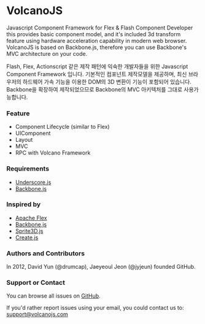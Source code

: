 VolcanoJS
=========

Javascript Component Framework for Flex &amp; Flash Component Developer
this provides basic component model, and it's included 3d transform feature using hardware acceleration capability in modern web browser.
VolcanoJS is based on Backbone.js, therefore you can use Backbone's MVC architecture on your code.

Flash, Flex, Actionscript 같은 제작 패턴에 익숙한 개발자들을 위한 Javascript Component Framework 입니다.
기본적인 컴포넌트 제작모델을 제공하며, 최신 브라우저의 하드웨어 가속 기능을 이용한 DOM의 3D 변환이 기능이 포함되어 있습니다.
Backbone을 확장하여 제작되었으므로 Backbone의 MVC 아키텍처를 그대로 사용가능합니다.

### Feature
* Component Lifecycle (similar to Flex)
* UIComponent
* Layout
* MVC
* RPC with Volcano Framework

### Requirements
* [Underscore.js](http://underscorejs.org/)
* [Backbone.js](http://backbonejs.com)

### Inspired by
* [Apache Flex](http://incubator.apache.org/flex/)
* [Backbone.js](http://backbonejs.com)
* [Sprite3D.js](http://minimal.be/lab/Sprite3D/)
* [Create.js](http://createjs.com)

### Authors and Contributors
In 2012, David Yun (@drumcap), Jaeyeoul Jeon (@jyjeun) founded GitHub.

### Support or Contact
You can browse all issues on [GitHub](http://github.com/drumcap/VolcanoJS/issues).

If you'd rather report issues using your email, you could contact us to: support@volcanojs.com